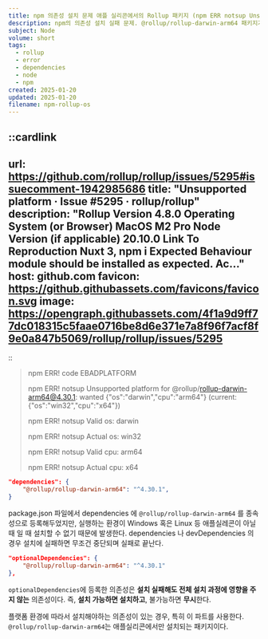 ```yaml
---
title: npm 의존성 설치 문제 애플 실리콘에서의 Rollup 패키지 (npm ERR notsup Unsupported platform for rollup-darwin-arm64)
description: npm의 의존성 설치 실패 문제. @rollup/rollup-darwin-arm64 패키지가 애플 실리콘에서만 설치 가능하다. Windows 및 Linux 환경에서의 설치 불가 원인. optionalDependencies의 사용 방법.
subject: Node
volume: short
tags:
  - rollup
  - error
  - dependencies
  - node
  - npm
created: 2025-01-20
updated: 2025-01-20
filename: npm-rollup-os
---
```



::cardlink
---
url: https://github.com/rollup/rollup/issues/5295#issuecomment-1942985686
title: "Unsupported platform · Issue #5295 · rollup/rollup"
description: "Rollup Version 4.8.0 Operating System (or Browser) MacOS M2 Pro Node Version (if applicable) 20.10.0 Link To Reproduction Nuxt 3, npm i Expected Behaviour module should be installed as expected. Ac..."
host: github.com
favicon: https://github.githubassets.com/favicons/favicon.svg
image: https://opengraph.githubassets.com/4f1a9d9ff77dc018315c5faae0716be8d6e371e7a8f96f7acf8f9e0a847b5069/rollup/rollup/issues/5295
---
::


> npm ERR! code EBADPLATFORM
>
> npm ERR! notsup Unsupported platform for @rollup/rollup-darwin-arm64@4.30.1: wanted {"os":"darwin","cpu":"arm64"} (current: {"os":"win32","cpu":"x64"})
>
> npm ERR! notsup Valid os:   darwin
>
> npm ERR! notsup Actual os:  win32
>
> npm ERR! notsup Valid cpu:  arm64
>
> npm ERR! notsup Actual cpu: x64

```json
"dependencies": {
	"@rollup/rollup-darwin-arm64": "^4.30.1",
}
```

package.json 파일에서 dependencies 에 `@rollup/rollup-darwin-arm64` 를 종속성으로 등록해두었지만, 실행하는 환경이 Windows 혹은 Linux 등 애플실레콘이 아닐 때 일 때 설치할 수 없기 때문에 발생한다. dependencies 나 devDependencies 의 경우 설치에 실패하면 무조건 중단되며 실패로 끝난다.

```json
"optionalDependencies": {
	"@rollup/rollup-darwin-arm64": "^4.30.1"
},
```

`optionalDependencies`에 등록한 의존성은 **설치 실패해도 전체 설치 과정에 영향을 주지 않는** 의존성이다. 즉, **설치 가능하면 설치하고**, 불가능하면 **무시**한다.

플랫폼 환경에 따라서 설치해야하는 의존성이 있는 경우, 특히 이 파트를 사용한다. `@rollup/rollup-darwin-arm64`는 애플실리콘에서만 설치되는 패키지이다.

